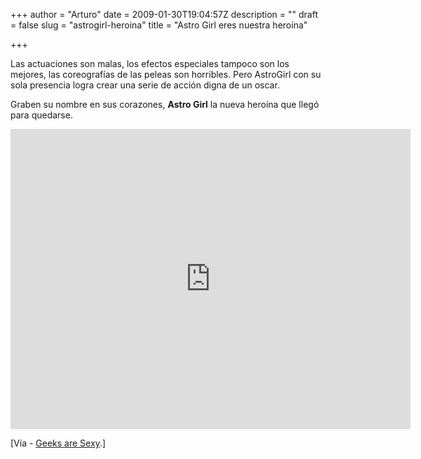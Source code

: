 +++
author = "Arturo"
date = 2009-01-30T19:04:57Z
description = ""
draft = false
slug = "astrogirl-heroina"
title = "Astro Girl eres nuestra heroína"

+++

<p>Las actuaciones son malas, los efectos especiales tampoco son los mejores, las coreografías de las peleas son horribles. Pero AstroGirl con su sola presencia logra crear una serie de acción digna de un oscar.</p>

<p>Graben su nombre en sus corazones, <strong>Astro Girl</strong> la nueva heroína que llegó para quedarse.</p>

<iframe width="640" height="480" src="http://geek.cl/wp-content/uploads/2009/01/XYRav-E-3eU" frameborder="0" allowfullscreen></iframe>

<p>[Vía - <a href="http://geek.cl/wp-content/uploads/2009/01/the-amazing-astrogirl">Geeks are Sexy</a>.]</p>